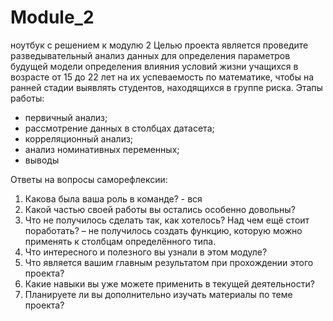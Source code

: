 # Module_2
ноутбук с решением к модулю 2
Целью проекта является проведите разведывательный анализ данных  для определения параметров будущей модели определения влияния условий жизни учащихся в возрасте от 15 до 22 лет на их успеваемость по математике, чтобы на ранней стадии выявлять студентов, находящихся в группе риска.
Этапы работы:
- первичный анализ;
- рассмотрение данных в столбцах датасета;
- корреляционный анализ;
- анализ номинативных переменных;
- выводы

Ответы на вопросы саморефлексии:
1. Какова была ваша роль в команде? - вся
2. Какой частью своей работы вы остались особенно довольны? 
3. Что не получилось сделать так, как хотелось? Над чем ещё стоит поработать? – не получилось создать функцию, которую можно применять к столбцам определённого типа.
4. Что интересного и полезного вы узнали в этом модуле?
5. Что является вашим главным результатом при прохождении этого проекта?
6. Какие навыки вы уже можете применить в текущей деятельности?
7. Планируете ли вы дополнительно изучать материалы по теме проекта?

